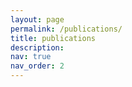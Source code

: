 ```yaml
---
layout: page
permalink: /publications/
title: publications
description:
nav: true
nav_order: 2
---
```


<!-- _pages/publications.md -->
<div class="publications">

<!-- {% bibliography %} -->

</div>
